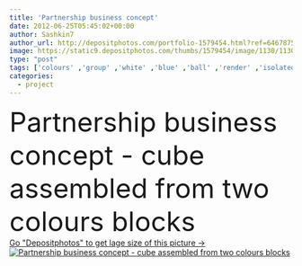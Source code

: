 ```yaml
---
title: 'Partnership business concept'
date: 2012-06-25T05:45:02+00:00
author: Sashkin7
author_url: http://depositphotos.com/portfolio-1579454.html?ref=64678756
image: https://static9.depositphotos.com/thumbs/1579454/image/1130/11309220/api_thumb_450.jpg?forcejpeg=true
type: "post"
tags: ['colours' ,'group' ,'white' ,'blue' ,'ball' ,'render' ,'isolated' ,'box' ,'business' ,'row' ,'sign' ,'silver' ,'success' ,'abstract' ,'cutout' ,'cube' ,'fall' ,'friendship' ,'creativity' ,'symbol' ,'concept' ,'idea' ,'icon' ,'construction' ,'structure' ,'pieces' ,'two' ,'communication' ,'support' ,'development' ,'work' ,'project' ,'leader' ,'solution' ,'strategy' ,'company' ,'system' ,'partner' ,'motivation' ,'block' ,'team' ,'leadership' ,'teamwork' ,'organization' ,'dice' ,'management' ,'blocks' ,'cooperation' ,'unity' ]
categories: 
  - project
---
```

<div aling="center">
            <font size="60"> Partnership business concept - cube assembled from two colours blocks</font>   
</div>
<div>
    <a href='https://depositphotos.com/11309220/stock-photo-partnership-business-concept.html?ref=64678756' target=_blank > Go "Depositphotos" to get lage size of this picture ->
        <img href='https://depositphotos.com/11309220/stock-photo-partnership-business-concept.html?ref=64678756' src='https://static9.depositphotos.com/1579454/1130/i/950/depositphotos_11309220-stock-photo-partnership-business-concept.jpg?forcejpeg=true' alt='Partnership business concept - cube assembled from two colours blocks' >
    </a>
</div>
